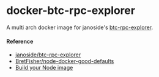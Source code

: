 # docker-btc-rpc-explorer

A multi arch docker image for janoside's [btc-rpc-explorer](https://github.com/janoside/btc-rpc-explorer).

#### Reference

* [janoside/btc-rpc-explorer](https://github.com/janoside/btc-rpc-explorer)
* [BretFisher/node-docker-good-defaults](https://github.com/BretFisher/node-docker-good-defaults)
* [Build your Node image](https://docs.docker.com/language/nodejs/build-images/)
